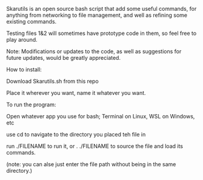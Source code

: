 Skarutils is an open source bash script that add some useful commands, for anything from networking to file management, and well as refining some existing commands.

Testing files 1&2 will sometimes have prototype code in them, so feel free to play around.

Note: Modifications or updates to the code, as well as suggestions for future updates, would be greatly appreciated.



How to install:

  Download Skarutils.sh from this repo

  Place it wherever you want, name it whatever you want.


To run the program: 

  Open whatever app you use for bash; Terminal on Linux, WSL on Windows, etc

  use cd to navigate to the directory you placed teh file in

  run ./FILENAME to run it, or . ./FILENAME to source the file and load its commands.
  
  (note: you can alse just enter the file path without being in the same directory.)

